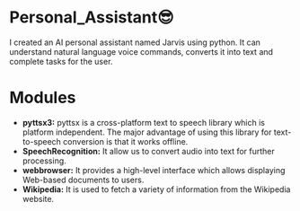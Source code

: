 <h1>Personal_Assistant😎</h1>
I created an AI personal assistant named Jarvis using python. It can understand natural language voice commands, converts it into text and complete tasks for the user.

<h1>Modules</h1>
<ul><li><b>pyttsx3:</b> pyttsx is a cross-platform text to speech library which is platform independent. The major advantage of using this library for text-to-speech conversion is that it works offline.</li>
<li><b>SpeechRecognition:</b> It allow us to convert audio into text for further processing.</li>
<li><b>webbrowser:</b> It provides a high-level interface which allows displaying Web-based documents to users.</li>
<li><b>Wikipedia:</b> It is used to fetch a variety of information from the Wikipedia website.</li>
</ul>
